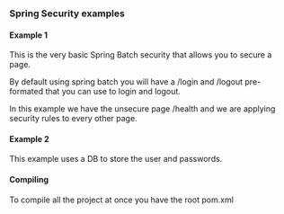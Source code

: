 ### Spring Security  examples

#### Example 1 
This is the very basic Spring Batch security that allows you to secure 
a page.

By default using spring batch you will have a /login and /logout pre-formated
that you can use to login and logout.

In this example we have the unsecure page /health and we are applying security 
rules to every other page.

#### Example 2 
This example uses a DB to store the user and passwords.


#### Compiling
To compile all the project at once you have the root pom.xml
